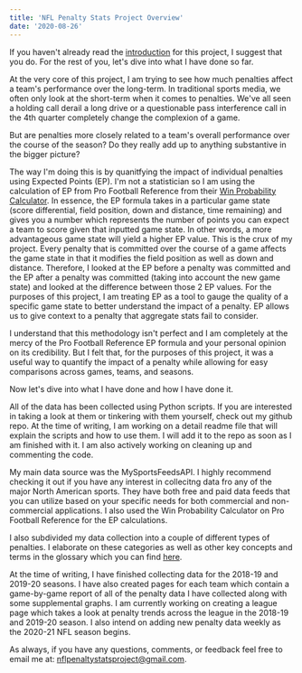 ```yaml
---
title: 'NFL Penalty Stats Project Overview'
date: '2020-08-26'
---
```


If you haven't already read the <a href="nfl-penalty-stats-project-introduction">introduction</a> for this project, I suggest that you do. For the rest of you, let's dive into what I have done so far. 

At the very core of this project, I am trying to see how much penalties affect a team's performance over the long-term. In traditional sports media, we often only look at the short-term when it comes to penalties. We've all seen a holding call derail a long drive or a questionable pass interference call in the 4th quarter completely change the complexion of a game.

But are penalties more closely related to a team's overall performance over the course of the season? Do they really add up to anything substantive in the bigger picture?

The way I'm doing this is by quanitfying the impact of individual penalties using Expected Points (EP). I'm not a statistician so I am using the calculation of EP from Pro Football Reference from their <a href="https://www.pro-football-reference.com/play-index/win_prob.cgi" target="_blank">Win Probability Calculator</a>. In essence, the EP formula takes in a particular game state (score differential, field position, down and distance, time remaining) and gives you a number which represents the number of points you can expect a team to score given that inputted game state. In other words, a more advantageous game state will yield a higher EP value. This is the crux of my project. Every penalty that is committed over the course of a game affects the game state in that it modifies the field position as well as down and distance. Therefore, I looked at the EP before a penalty was committed and the EP after a penalty was committed (taking into account the new game state) and looked at the difference between those 2 EP values. For the purposes of this project, I am treating EP as a tool to gauge the quality of a specific game state to better understand the impact of a penalty. EP allows us to give context to a penalty that aggregate stats fail to consider. 

I understand that this methodology isn't perfect and I am completely at the mercy of the Pro Football Reference EP formula and your personal opinion on its credibility. But I felt that, for the purposes of this project, it was a useful way to quantify the impact of a penalty while allowing for easy comparisons across games, teams, and seasons. 

Now let's dive into what I have done and how I have done it.

All of the data has been collected using Python scripts. If you are interested in taking a look at them or tinkering with them yourself, check out my github repo. At the time of writing, I am working on a detail readme file that will explain the scripts and how to use them. I will add it to the repo as soon as I am finished with it. I am also actively working on cleaning up and commenting the code.

My main data source was the MySportsFeedsAPI. I highly recommend checking it out if you have any interest in collecitng data fro any of the major North American sports. They have both free and paid data feeds that you can utilize based on your specific needs for both commercial and non-commercial applications. I also used the Win Probability Calculator on Pro Football Reference for the EP calculations.

I also subdivided my data collection into a couple of different types of penalties. I elaborate on these categories as well as other key concepts and terms in the glossary which you can find <a href="glossary">here</a>.

At the time of writing, I have finished collecting data for the 2018-19 and 2019-20 seasons. I have also created pages for each team which  contain a game-by-game report of all of the penalty data I have collected along with some supplemental graphs. I am currently working on creating a league page which takes a look at penalty trends across the league in the 2018-19 and 2019-20 season. I also intend on adding new penalty data weekly as the 2020-21 NFL season begins.

As always, if you have any questions, comments, or feedback feel free to email me at: <a href="mailto: nflpenaltystatsproject@gmail.com" target="_top">nflpenaltystatsproject@gmail.com</a>.